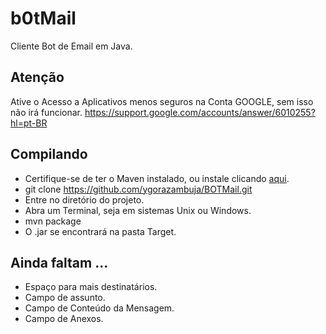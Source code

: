 # b0tMail

Cliente Bot de Email em Java.

## Atenção
Ative o Acesso a Aplicativos menos seguros na Conta GOOGLE, sem isso não irá funcionar.
https://support.google.com/accounts/answer/6010255?hl=pt-BR

## Compilando

- Certifique-se de ter o Maven instalado, ou instale clicando [aqui](https://maven.apache.org/install.html).
- git clone https://github.com/ygorazambuja/BOTMail.git
- Entre no diretório do projeto.
- Abra um Terminal, seja em sistemas Unix ou Windows.
- mvn package
- O .jar se encontrará na pasta Target.


## Ainda faltam ...

- Espaço para mais destinatários.
- Campo de assunto.
- Campo de Conteúdo da Mensagem.
- Campo de Anexos.
